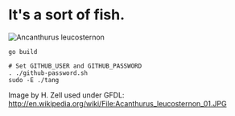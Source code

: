It's a sort of fish.
====================

![Ancanthurus leucosternon](https://upload.wikimedia.org/wikipedia/commons/3/36/Acanthurus_leucosternon_01.JPG "Powder Blue Tang")

    go build

    # Set GITHUB_USER and GITHUB_PASSWORD
    . ./github-password.sh
    sudo -E ./tang

Image by H. Zell used under GFDL:
http://en.wikipedia.org/wiki/File:Acanthurus_leucosternon_01.JPG
